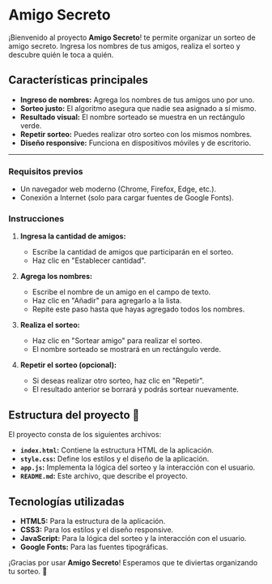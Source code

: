 # Amigo Secreto

¡Bienvenido al proyecto **Amigo Secreto**! te permite organizar un sorteo de amigo secreto. Ingresa los nombres de tus amigos, realiza el sorteo y descubre quién le toca a quién. 

## Características principales

- **Ingreso de nombres:** Agrega los nombres de tus amigos uno por uno.
- **Sorteo justo:** El algoritmo asegura que nadie sea asignado a sí mismo.
- **Resultado visual:** El nombre sorteado se muestra en un rectángulo verde.
- **Repetir sorteo:** Puedes realizar otro sorteo con los mismos nombres.
- **Diseño responsive:** Funciona en dispositivos móviles y de escritorio.

---

### Requisitos previos

- Un navegador web moderno (Chrome, Firefox, Edge, etc.).
- Conexión a Internet (solo para cargar fuentes de Google Fonts).

### Instrucciones

1. **Ingresa la cantidad de amigos:**
   - Escribe la cantidad de amigos que participarán en el sorteo.
   - Haz clic en "Establecer cantidad".

2. **Agrega los nombres:**
   - Escribe el nombre de un amigo en el campo de texto.
   - Haz clic en "Añadir" para agregarlo a la lista.
   - Repite este paso hasta que hayas agregado todos los nombres.

3. **Realiza el sorteo:**
   - Haz clic en "Sortear amigo" para realizar el sorteo.
   - El nombre sorteado se mostrará en un rectángulo verde.

4. **Repetir el sorteo (opcional):**
   - Si deseas realizar otro sorteo, haz clic en "Repetir".
   - El resultado anterior se borrará y podrás sortear nuevamente.

## Estructura del proyecto 📂

El proyecto consta de los siguientes archivos:

- **`index.html`:** Contiene la estructura HTML de la aplicación.
- **`style.css`:** Define los estilos y el diseño de la aplicación.
- **`app.js`:** Implementa la lógica del sorteo y la interacción con el usuario.
- **`README.md`:** Este archivo, que describe el proyecto.

## Tecnologías utilizadas

- **HTML5:** Para la estructura de la aplicación.
- **CSS3:** Para los estilos y el diseño responsive.
- **JavaScript:** Para la lógica del sorteo y la interacción con el usuario.
- **Google Fonts:** Para las fuentes tipográficas.

¡Gracias por usar **Amigo Secreto**! Esperamos que te diviertas organizando tu sorteo. 🎉
